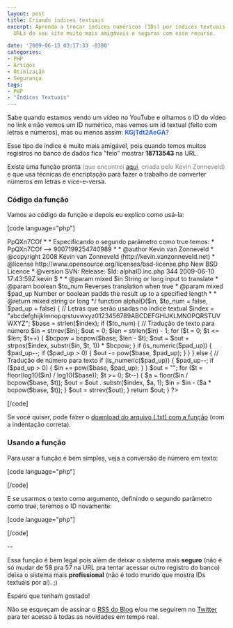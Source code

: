 ```yaml
---
layout: post
title: Criando índices textuais
excerpt: Aprenda a trocar índices numéricos (IDs) por índices textuais e deixe o as
  URLs do seu site muito mais amigáveis e seguras com esse recurso.

date: '2009-06-13 03:17:33 -0300'
categories:
- PHP
- Artigos
- Otimização
- Segurança
tags:
- PHP
- "Índices Textuais"
---
```

Sabe quando estamos vendo um vídeo no YouTube e olhamos o ID do vídeo no link e não vemos um ID numérico, mas vemos um id textual (feito com letras e números), mas ou menos assim: <strong><span style="color: #3366ff;">KGjTdt2AeGA</span></strong>?

Esse tipo de índice é muito mais amigável, pois quando temos muitos registros no banco de dados fica "feio" mostrar <strong>18713543</strong> na URL.

Existe uma função pronta <span style="color: #808080;">(que encontrei <a rel="nofollow" href="http://kevin.vanzonneveld.net/techblog/article/create_short_ids_with_php_like_youtube_or_tinyurl/" target="_blank">aqui</a>, criada pelo Kevin Zonneveld)</span> e que usa técnicas de encriptação para fazer o trabalho de converter números em letras e vice-e-versa.

<h3>Código da função</h3>
Vamos ao código da função e depois eu explico como usá-la:


[code language="php"]
<?php
/**
* Traduz números para texto e vice-e-versa
*
* Traduz qualquer número (até 9007199254740992)
* para uma versão menor, usando letras:
* 9007199254740989 --> PpQXn7COf
*
* Especificando o segundo parâmetro como true temos:
* PpQXn7COf --> 9007199254740989
*
* @author    Kevin van Zonneveld <kevin@vanzonneveld.net>
* @copyright 2008 Kevin van Zonneveld (http://kevin.vanzonneveld.net)
* @license   http://www.opensource.org/licenses/bsd-license.php New BSD Licence
* @version   SVN: Release: $Id: alphaID.inc.php 344 2009-06-10 17:43:59Z kevin $
*
* @param mixed   $in     String or long input to translate
* @param boolean $to_num Reverses translation when true
* @param mixed   $pad_up Number or boolean padds the result up to a specified length
*
* @return mixed string or long
*/

function alphaID($in, $to_num = false, $pad_up = false) {
// Letras que serão usadas no índice textual
$index = "abcdefghijklmnopqrstuvwxyz0123456789ABCDEFGHIJKLMNOPQRSTUVWXYZ";
$base  = strlen($index);

if ($to_num) {
// Tradução de texto para número
$in  = strrev($in);
$out = 0;
$len = strlen($in) - 1;
for ($t = 0; $t <= $len; $t++) {
$bcpow = bcpow($base, $len - $t);
$out   = $out + strpos($index, substr($in, $t, 1)) * $bcpow;
}

if (is_numeric($pad_up)) {
$pad_up--;
if ($pad_up > 0) {
$out -= pow($base, $pad_up);
}
}
} else {
// Tradução de número para texto
if (is_numeric($pad_up)) {
$pad_up--;
if ($pad_up > 0) {
$in += pow($base, $pad_up);
}
}

$out = "";
for ($t = floor(log10($in) / log10($base)); $t >= 0; $t--) {
$a   = floor($in / bcpow($base, $t));
$out = $out . substr($index, $a, 1);
$in  = $in - ($a * bcpow($base, $t));
}
$out = strrev($out);
}

return $out;
}
?>
[/code]

Se você quiser, pode fazer o <a title="Download do arquivo" href="/arquivos/2009/06/idtextual.txt" target="_blank">download do arquivo (.txt) com a função</a> (com a indentação correta).

<h3>Usando a função</h3>
Para usar a função é bem simples, veja a conversão de número em texto:


[code language="php"]
<?php
echo alphaID(9007199254740989);
// Retorno: PpQXn7COf
?>
[/code]

E se usarmos o texto como argumento, definindo o segundo parâmetro como true, teremos o ID novamente:


[code language="php"]
<?php
echo alphaID('PpQXn7COf', true);
// Retorno: 9007199254740989
?>
[/code]

--

Essa função é bem legal pois além de deixar o sistema mais <strong>seguro</strong> (não é só mudar de 58 pra 57 na URL pra tentar acessar outro registro do banco) deixa o sistema mais <strong>profissional</strong> (não é todo mundo que mostra IDs textuais por aí). ;)

Espero que tenham gostado!

Não se esqueçam de assinar o <a title="RSS do Blog" href="http://feeds2.feedburner.com/ThiagoBelem/Blog" target="_blank">RSS do Blog</a> e/ou me seguirem no <a title="TiuTalk Twitter" href="http://twitter.com/tiutalk" target="_blank">Twitter</a> para ter acesso à todas as novidades em tempo real.


